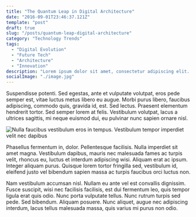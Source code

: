 ```yaml
---
title: "The Quantum Leap in Digital Architecture"
date: "2016-09-01T23:46:37.121Z"
template: "post"
draft: true
slug: "/posts/quantum-leap-digital-architecture"
category: "Technology Trends"
tags:
  - "Digital Evolution"
  - "Future Tech"
  - "Architecture"
  - "Innovation"
description: "Lorem ipsum dolor sit amet, consectetur adipiscing elit. Vivamus lacinia odio vitae vestibulum vestibulum. Cras porttitor metus velit, vitae vehicula massa venenatis sed. Duis tempus enim quam, in interdum ex dapibus in."
socialImage: "./image.jpg"
---
```


Suspendisse potenti. Sed egestas, ante et vulputate volutpat, eros pede semper est, vitae luctus metus libero eu augue. Morbi purus libero, faucibus adipiscing, commodo quis, gravida id, est. Sed lectus. Praesent elementum hendrerit tortor. Sed semper lorem at felis. Vestibulum volutpat, lacus a ultrices sagittis, mi neque euismod dui, eu pulvinar nunc sapien ornare nisl.

![Nulla faucibus vestibulum eros in tempus. Vestibulum tempor imperdiet velit nec dapibus](/image.jpg)

Phasellus fermentum in, dolor. Pellentesque facilisis. Nulla imperdiet sit amet magna. Vestibulum dapibus, mauris nec malesuada fames ac turpis velit, rhoncus eu, luctus et interdum adipiscing wisi. Aliquam erat ac ipsum. Integer aliquam purus. Quisque lorem tortor fringilla sed, vestibulum id, eleifend justo vel bibendum sapien massa ac turpis faucibus orci luctus non.

Nam vestibulum accumsan nisl. Nullam eu ante vel est convallis dignissim. Fusce suscipit, wisi nec facilisis facilisis, est dui fermentum leo, quis tempor ligula erat quis odio. Nunc porta vulputate tellus. Nunc rutrum turpis sed pede. Sed bibendum. Aliquam posuere. Nunc aliquet, augue nec adipiscing interdum, lacus tellus malesuada massa, quis varius mi purus non odio.

